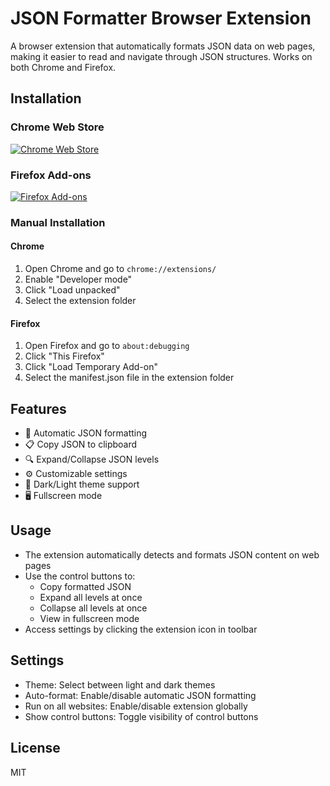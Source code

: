 # JSON Formatter Browser Extension

A browser extension that automatically formats JSON data on web pages, making it easier to read and navigate through JSON structures. Works on both Chrome and Firefox.

## Installation

### Chrome Web Store
[![Chrome Web Store](https://img.shields.io/chrome-web-store/v/jldgppgfkackpljkijfjecejobkmicik.svg)](https://chromewebstore.google.com/detail/json-formatter-extension/jldgppgfkackpljkijfjecejobkmicik)

### Firefox Add-ons
[![Firefox Add-ons](https://img.shields.io/amo/v/json-formatter-extension.svg)](https://addons.mozilla.org/en-US/firefox/addon/json-formatter-extension/)

### Manual Installation

#### Chrome
1. Open Chrome and go to `chrome://extensions/`
2. Enable "Developer mode"
3. Click "Load unpacked"
4. Select the extension folder

#### Firefox
1. Open Firefox and go to `about:debugging`
2. Click "This Firefox"
3. Click "Load Temporary Add-on"
4. Select the manifest.json file in the extension folder

## Features

- 🎨 Automatic JSON formatting
- 📋 Copy JSON to clipboard
- 🔍 Expand/Collapse JSON levels
- ⚙️ Customizable settings
- 🌙 Dark/Light theme support
- 🖥️ Fullscreen mode

## Usage

- The extension automatically detects and formats JSON content on web pages
- Use the control buttons to:
  - Copy formatted JSON
  - Expand all levels at once
  - Collapse all levels at once
  - View in fullscreen mode
- Access settings by clicking the extension icon in toolbar

## Settings

- Theme: Select between light and dark themes
- Auto-format: Enable/disable automatic JSON formatting
- Run on all websites: Enable/disable extension globally
- Show control buttons: Toggle visibility of control buttons

## License

MIT
